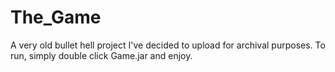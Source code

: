 # The_Game
A very old bullet hell project I've decided to upload for archival purposes. 
To run, simply double click Game.jar and enjoy.
